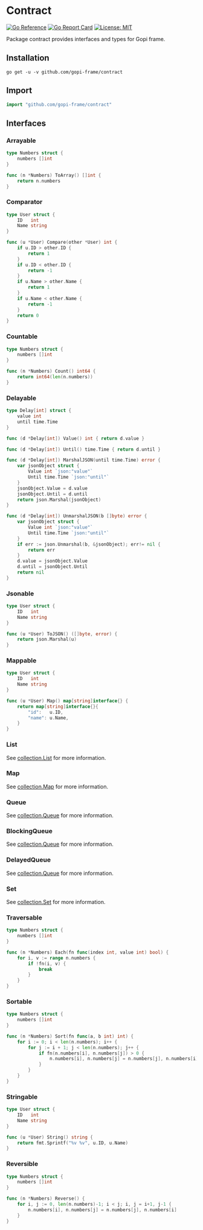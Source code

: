 # Contract
[![Go Reference](https://pkg.go.dev/badge/github.com/gopi-frame/contract.svg)](https://pkg.go.dev/github.com/gopi-frame/contract)
[![Go Report Card](https://goreportcard.com/badge/github.com/gopi-frame/contract)](https://goreportcard.com/report/github.com/gopi-frame/contract)
[![License: MIT](https://img.shields.io/badge/License-MIT-green.svg)](https://opensource.org/licenses/MIT)

Package contract provides interfaces and types for Gopi frame.

## Installation

```shell
go get -u -v github.com/gopi-frame/contract
```

## Import
```go
import "github.com/gopi-frame/contract"
```

## Interfaces

### Arrayable

```go
type Numbers struct {
	numbers []int
}

func (n *Numbers) ToArray() []int {
	return n.numbers
}
```

### Comparator

```go
type User struct {
	ID   int
	Name string
}

func (u *User) Compare(other *User) int {
	if u.ID > other.ID {
		return 1
	}
	if u.ID < other.ID {
		return -1
	}
	if u.Name > other.Name {
		return 1
	}
	if u.Name < other.Name {
		return -1
	}
	return 0
}
```

### Countable

```go
type Numbers struct {
	numbers []int
}

func (n *Numbers) Count() int64 {
	return int64(len(n.numbers))
}
```

### Delayable

```go
type Delay[int] struct {
	value int
	until time.Time
}

func (d *Delay[int]) Value() int { return d.value }

func (d *Delay[int]) Until() time.Time { return d.until }

func (d *Delay[int]) MarshalJSON(until time.Time) error {
    var jsonObject struct {
        Value int `json:"value"`
		Until time.Time `json:"until"`
	}
	jsonObject.Value = d.value
	jsonObject.Until = d.until
	return json.Marshal(jsonObject)
}

func (d *Delay[int]) UnmarshalJSON(b []byte) error {
	var jsonObject struct {
		Value int `json:"value"`
		Until time.Time `json:"until"`
    }
	if err := json.Unmarshal(b, &jsonObject); err!= nil {
		return err
	}
	d.value = jsonObject.Value
	d.until = jsonObject.Until
	return nil
}
```

### Jsonable

```go
type User struct {
	ID   int
	Name string
}

func (u *User) ToJSON() ([]byte, error) {
    return json.Marshal(u)
}
```

### Mappable

```go
type User struct {
	ID   int
    Name string
}

func (u *User) Map() map[string]interface{} {
	return map[string]interface{}{
		"id":   u.ID,
		"name": u.Name,
    }
}
```


### List

See [collection.List](https://github.com/gopi-frame/collection/tree/main/list) for more information.

### Map

See [collection.Map](https://github.com/gopi-frame/collection/tree/main/kv) for more information.

### Queue

See [collection.Queue](https://github.com/gopi-frame/collection/tree/main/queue) for more information.

### BlockingQueue

See [collection.Queue](https://github.com/gopi-frame/collection/tree/main/queue) for more information.

### DelayedQueue

See [collection.Queue](https://github.com/gopi-frame/collection/tree/main/queue) for more information.

### Set

See [collection.Set](https://github.com/gopi-frame/collection/tree/main/set) for more information.

### Traversable

```go
type Numbers struct {
	numbers []int
}

func (n *Numbers) Each(fn func(index int, value int) bool) {
	for i, v := range n.numbers {
		if !fn(i, v) {
			break
		}
	}
}
```

### Sortable

```go
type Numbers struct {
    numbers []int
}

func (n *Numbers) Sort(fn func(a, b int) int) {
	for i := 0; i < len(n.numbers); i++ {
		for j := i + 1; j < len(n.numbers); j++ {
			if fn(n.numbers[i], n.numbers[j]) > 0 {
				n.numbers[i], n.numbers[j] = n.numbers[j], n.numbers[i]
			}
		}
	}
}
```

### Stringable

```go
type User struct {
	ID   int
    Name string
}

func (u *User) String() string {
    return fmt.Sprintf("%v %v", u.ID, u.Name)
}
```

### Reversible

```go
type Numbers struct {
	numbers []int
}

func (n *Numbers) Reverse() {
	for i, j := 0, len(n.numbers)-1; i < j; i, j = i+1, j-1 {
		n.numbers[i], n.numbers[j] = n.numbers[j], n.numbers[i]
	}
}
```
